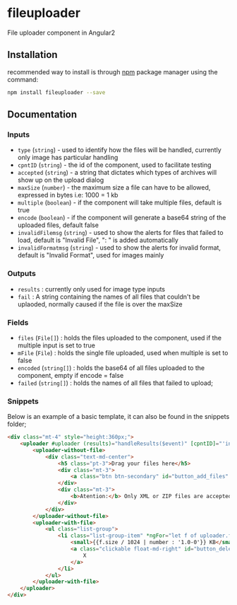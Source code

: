 # fileuploader
File uploader component in Angular2 

## Installation

recommended way to install is through [npm](https://www.npmjs.com/package/fileuploader) package manager using the command: 
```bash
npm install fileuploader --save
```

## Documentation

### Inputs

- `type` (`string`) - used to identify how the files will be handled, currently only image has particular handling
- `cpntID` (`string`) - the id of the component, used to facilitate testing
- `accepted` (`string`) - a string that dictates which types of archives will show up on the upload dialog
- `maxSize` (`number`) - the maximum size a file can have to be allowed, expressed in bytes i.e: 1000 = 1 kb
- `multiple` (`boolean`) - if the component will take multiple files, default is true
- `encode` (`boolean`) - if the component will generate a base64 string of the uploaded files, default false
- `invalidFilemsg` (`string`) - used to show the alerts for files that failed to load, default is "Invalid File", ": " is added automatically
- `invalidFormatmsg` (`string`) - used to show the alerts for invalid format, default is "Invalid Format", used for images mainly

### Outputs

- `results` : currently only used for image type inputs
- `fail` : A string containing the names of all files that couldn't be uplaoded, normally caused if the file is over the maxSize

### Fields

- `files` (`File[]`) : holds the files uploaded to the component, used if the multiple input is set to true
- `mFile` (`File`) : holds the single file uploaded, used when multiple is set to false
- `encoded` (`string[]`) : holds the base64 of all files uploaded to the component, empty if encode = false
- `failed` (`string[]`) : holds the names of all files that failed to upload;

### Snippets

Below is an example of a basic template, it can also be found in the snippets folder;

```html
<div class="mt-4" style="height:360px;">
    <uploader #uploader (results)="handleResults($event)" [cpntID]="'input_add_files'" [accepted]="'.xml,.zip'">
        <uploader-without-file>
            <div class="text-md-center">
                <h5 class="pt-3">Drag your files here</h5>
                <div class="mt-3">
                    <a class="btn btn-secondary" id="button_add_files" (click)="uploader.addFiles()">Select the files</a>
                </div>
                <div class="mt-3">
                    <b>Atention:</b> Only XML or ZIP files are accepted.
                </div>
            </div>
        </uploader-without-file>
        <uploader-with-file>
            <ul class="list-group">
                <li class="list-group-item" *ngFor="let f of uploader.files">
                    <small>{{f.size / 1024 | number : '1.0-0'}} KB</small> &nbsp;&nbsp;&nbsp; {{f.name}}
                    <a class="clickable float-md-right" id="button_delete_file" (click)="deleteFile(f)">
                        X
                    </a>
                </li>
            </ul>
        </uploader-with-file>
    </uploader>
</div>
```
